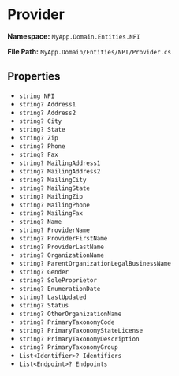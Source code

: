 # Provider

**Namespace:** `MyApp.Domain.Entities.NPI`

**File Path:** `MyApp.Domain/Entities/NPI/Provider.cs`

## Properties

- `string NPI`
- `string? Address1`
- `string? Address2`
- `string? City`
- `string? State`
- `string? Zip`
- `string? Phone`
- `string? Fax`
- `string? MailingAddress1`
- `string? MailingAddress2`
- `string? MailingCity`
- `string? MailingState`
- `string? MailingZip`
- `string? MailingPhone`
- `string? MailingFax`
- `string? Name`
- `string? ProviderName`
- `string? ProviderFirstName`
- `string? ProviderLastName`
- `string? OrganizationName`
- `string? ParentOrganizationLegalBusinessName`
- `string? Gender`
- `string? SoleProprietor`
- `string? EnumerationDate`
- `string? LastUpdated`
- `string? Status`
- `string? OtherOrganizationName`
- `string? PrimaryTaxonomyCode`
- `string? PrimaryTaxonomyStateLicense`
- `string? PrimaryTaxonomyDescription`
- `string? PrimaryTaxonomyGroup`
- `List<Identifier>? Identifiers`
- `List<Endpoint>? Endpoints`

